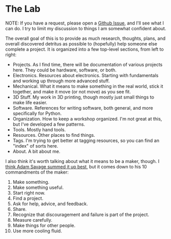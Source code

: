 # The Lab

NOTE: If you have a request, please open a [Github
Issue](https://github.com/rebma-io/lab/issues), and I'll see what I can
do. I try to limit my discussion to things I am somewhat confident
about. 

The overall goal of this is to provide as much research, thoughts, plans, and
overall discovered detritus as possible to (hopefully) help someone else
complete a project. It is organized into a few top-level sections, from
left to right:

* Projects. As I find time, there will be documentation of various
  projects here. They could be hardware, software, or both.
* Electronics. Resources about electronics. Starting with fundamentals
  and working up through more advanced stuff.
* Mechanical. What it means to make something in the real world, stick
  it together, and make it move (or not move) as you see fit.
* 3D Stuff. My work in 3D printing, though mostly just small things to
  make life easier.
* Software. References for writing software, both general, and more
  specifically for Python.
* Organization. How to keep a workshop organized. I'm not great at this,
  but I've developed a few patterns.
* Tools. Mostly hand tools.
* Resources. Other places to find things.
* Tags. I'm trying to get better at tagging resources, so you can find
  an "index" of sorts here.
* About. A bit about me.

I also think it's worth talking about what it means to be a maker,
though. I [think Adam Savage summed it up
best](https://www.youtube.com/watch?v=ER7rhQ7N69k), but it comes down to
his 10 commandments of the maker:

1. Make something.
2. Make something useful.
3. Start right now.
4. Find a project.
5. Ask for help, advice, and feedback.
6. Share.
7. Recognize that discouragement and failure is part of the project.
8. Measure carefully.
9. Make things for other people.
10. Use more cooling fluid.